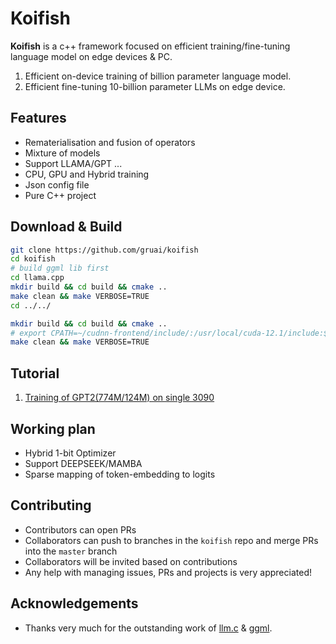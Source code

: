 # Koifish

**Koifish** is a c++ framework focused on efficient training/fine-tuning language model on edge devices & PC. 
1. Efficient  on-device training of billion parameter language model.
2. Efficient  fine-tuning 10-billion parameter LLMs on edge device.

## Features

- Rematerialisation and fusion of operators
- Mixture of models
- Support LLAMA/GPT ...
- CPU, GPU and Hybrid training
- Json config file
- Pure C++ project

## Download & Build

```bash
git clone https://github.com/gruai/koifish
cd koifish
# build ggml lib first
cd llama.cpp
mkdir build && cd build && cmake .. 
make clean && make VERBOSE=TRUE
cd ../../

mkdir build && cd build && cmake ..
# export CPATH=~/cudnn-frontend/include/:/usr/local/cuda-12.1/include:$CPATH        # maybe need this to export CPATH
make clean && make VERBOSE=TRUE
```

## Tutorial

1.    [Training of GPT2(774M/124M) on single 3090](cases/tutorial_gpt2.md)


## Working plan
- Hybrid 1-bit Optimizer
- Support DEEPSEEK/MAMBA
- Sparse mapping of token-embedding to logits

## Contributing

- Contributors can open PRs
- Collaborators can push to branches in the `koifish` repo and merge PRs into the `master` branch
- Collaborators will be invited based on contributions
- Any help with managing issues, PRs and projects is very appreciated!
  
## Acknowledgements

* Thanks very much for the outstanding work of [llm.c](https://github.com/karpathy/llm.c) & [ggml](https://github.com/ggerganov/ggml).
